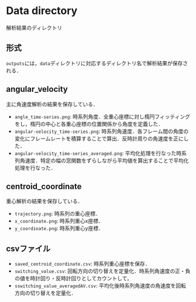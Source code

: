 # Data directory
解析結果のディレクトリ

## 形式
`outputs`には，`data`ディレクトリに対応するディレクトリ名で解析結果が保存される．<br>

## angular_velocity
主に角速度解析の結果を保存している．<br>
- `angle_time-series.png`: 時系列角度．全重心座標に対し楕円フィッティングをし，楕円の中心と各重心座標の位置関係から角度を定義した．
- `angular-velocity_time-series.png`: 時系列角速度．各フレーム間の角度の変化にフレームレートを積算することで算出．反時計周りの角速度を正にした．
- `angular-velocity_time-series_averaged.png`: 平均化処理を行なった時系列角速度．特定の幅の窓関数をずらしながら平均値を算出することで平均化処理を行なった．

## centroid_coordinate
重心解析の結果を保存している．<br>
- `trajectory.png`: 時系列の重心座標．
- `x_coordinate.png`: 時系列重心x座標．
- `y_coordinate.png`: 時系列重心y座標．

## csvファイル
- `saved_centroid_coordinate.csv`: 時系列重心座標を保存．
- `switching_value.csv`: 回転方向の切り替えを定量化．時系列角速度の正・負の値を時計回り・反時計回りとしてカウントして，
- `sswitching_value_averagedAV.csv`: 平均化後時系列角速度の角速度を回転方向の切り替えを定量化．

